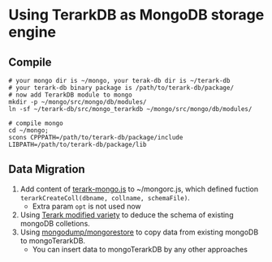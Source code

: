 # Using TerarkDB as MongoDB storage engine

## Compile

```shell
# your mongo dir is ~/mongo, your terak-db dir is ~/terark-db
# your terark-db binary package is /path/to/terark-db/package/
# now add TerarkDB module to mongo
mkdir -p ~/mongo/src/mongo/db/modules/
ln -sf ~/terark-db/src/mongo_terarkdb ~/mongo/src/mongo/db/modules/

# compile mongo
cd ~/mongo;
scons CPPPATH=/path/to/terark-db/package/include LIBPATH=/path/to/terark-db/package/lib
```

## Data Migration

1. Add content of [terark-mongo.js](../../tools/mongo/shell/terark-mongo.js) to ~/mongorc.js, which defined fuction `terarkCreateColl(dbname, collname, schemaFile)`.
   * Extra param `opt` is not used now
1. Using [Terark modified variety](https://github.com/Terark/variety) to deduce the schema of existing mongoDB colletions.
1. Using [mongodump/mongorestore](https://github.com/mongodb/mongo-tools) to copy data from existing mongoDB to mongoTerarkDB.
   * You can insert data to mongoTerarkDB by any other approaches
